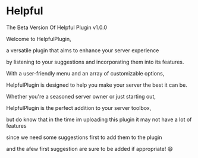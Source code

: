 # Helpful
The Beta Version Of Helpful Plugin v1.0.0

Welcome to HelpfulPlugin,

 a versatile plugin that aims to enhance your server experience 

by listening to your suggestions and incorporating them into its features.

With a user-friendly menu and an array of customizable options, 

HelpfulPlugin is designed to help you make your server the best it can be.

Whether you're a seasoned server owner or just starting out,

 HelpfulPlugin is the perfect addition to your server toolbox,

 but do know that in the time im uploading this plugin it may not have a lot of features

 since we need some suggestions first to add them to the plugin 

and the afew first suggestion are sure to be added if appropriate! 😄
